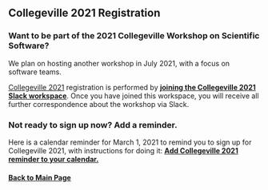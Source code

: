 ## Collegeville 2021 Registration

### Want to be part of the 2021 Collegeville Workshop on Scientific Software?

We plan on hosting another workshop in July 2021, with a focus on software teams.

[Collegeville 2021](https://collegeville.github.io/CW21) registration is performed by [**joining the Collegeville 2021 Slack workspace**](https://join.slack.com/t/collegeville2021/shared_invite/zt-g1wpuz50-w3I2FsLrioq~kwUOvBAvWw).  Once you have joined this workspace, you will receive all further correspondence about the workshop via Slack.

### Not ready to sign up now? Add a reminder.

Here is a calendar reminder for March 1, 2021 to remind you to sign up for Collegeville 2021, with instructions for doing it: [**Add Collegeville 2021 reminder to your calendar.**](SignUpForCollegeville2021.ics)


#### [Back to Main Page](index.md)
